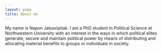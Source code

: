 ```yaml
---
layout: page
title: About me
---
```


My name is Napon Jatusripitak. I am a PhD student in Political Science at Northwestern University with an interest in the ways in which political elites generate, secure and maintain political power by means of distributing and allocating material benefits to groups or individuals in society.
